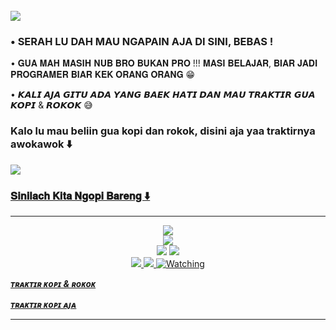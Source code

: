 <img src="https://camo.githubusercontent.com/82291b0fe831bfc6781e07fc5090cbd0a8b912bb8b8d4fec0696c881834f81ac/68747470733a2f2f70726f626f742e6d656469612f394575424971676170492e676966" width="800" height="3">

<a href="https://hits.seeyoufarm.com"><img src="https://hits.seeyoufarm.com/api/count/incr/badge.svg?url=https%3A%2F%2Fgithub.com%2Fgjbae1212%2Fhit-counter&count_bg=%23000000&title_bg=%23A32626&icon=java.svg&icon_color=%23FFFFFF&title=Penikmat+Coffee&edge_flat=false"/></a>

<h3>• SERAH LU DAH MAU NGAPAIN AJA DI SINI, BEBAS !</h3>


• 𝐆𝐔𝐀 𝐌𝐀𝐇 𝐌𝐀𝐒𝐈𝐇 𝐍𝐔𝐁 𝐁𝐑𝐎 𝐁𝐔𝐊𝐀𝐍 𝐏𝐑𝐎 !!!
𝐌𝐀𝐒𝐈 𝐁𝐄𝐋𝐀𝐉𝐀𝐑, 𝐁𝐈𝐀𝐑 𝐉𝐀𝐃𝐈 𝐏𝐑𝐎𝐆𝐑𝐀𝐌𝐄𝐑 𝐁𝐈𝐀𝐑 𝐊𝐄𝐊 𝐎𝐑𝐀𝐍𝐆 𝐎𝐑𝐀𝐍𝐆 😁


• 𝙆𝘼𝙇𝙄 𝘼𝙅𝘼 𝙂𝙄𝙏𝙐 𝘼𝘿𝘼 𝙔𝘼𝙉𝙂 𝘽𝘼𝙀𝙆 𝙃𝘼𝙏𝙄 𝘿𝘼𝙉 𝙈𝘼𝙐 𝙏𝙍𝘼𝙆𝙏𝙄𝙍 𝙂𝙐𝘼 𝙆𝙊𝙋𝙄 & 𝙍𝙊𝙆𝙊𝙆 😅

<h3>Kalo lu mau beliin gua kopi dan rokok, disini aja yaa traktirnya awokawok ⬇️</h3>

<a href="https://sociabuzz.com/aricons/tribe"><img src="https://telegra.ph/file/d7ed0f4bdaf82b135b64a.png"/>



### 𝐒𝐢𝐧𝐢𝐥𝐚𝐜𝐡 𝐊𝐢𝐭𝐚 𝐍𝐠𝐨𝐩𝐢 𝐁𝐚𝐫𝐞𝐧𝐠 ⬇️
___________________________________
<p align="center">
  <a href="https://github.com/zigaz23"><img src="https://img.shields.io/badge/-GitHub-black?style=flat-square&logo=github" /> <br>
  <a href="https://t.me/SilenceSpe4ks"><img src="https://img.shields.io/badge/Telegram-%230088cc.svg?&style=for-the-badge&logo=telegram&logoColor=white" /> <br>
  <a href="https://t.me/infobotmusik"><img src="https://img.shields.io/badge/Updates%20Channel-white.svg?style=for-the-badge&logo=Telegram"></a>
  <a href="https://youtu.be/WgeItwiifYs"><img src="https://img.shields.io/badge/YouTube-aricons21-ff0000?style=for-the-badge&logo=youtube&logoColor=ff0000&link=https://youtube.com/channel/UCQGj68QT7OTmrpZL2NFVXoQ" /><br>
  <a href="https://instagram.com/ariasinathrya"><img src="https://img.shields.io/badge/Instagram-E4405F?style=for-the-badge&logo=instagram&logoColor=white"/> 
  <a href="https://wa.me/+6289501125346"><img src="https://img.shields.io/badge/WhatsApp-25D366?style=for-the-badge&logo=whatsapp&logoColor=white" />
  <a name=zigaz23&label=VIEWS&style=flat-square&color=orange" />
  <a href="https://komarev.com/ghpvc/?username=zigaz23&color=blue&style=flat-square&label=TOTAL+Views"><img title="Watching" src="https://komarev.com/ghpvc/?username=zigaz23&color=blue&style=flat-square&label=TOTAL+View"></a>
</p>

<b><i><strong><a href="https://sociabuzz.com/aricons/tribe">**ᴛʀᴀᴋᴛɪʀ ᴋᴏᴘɪ & ʀᴏᴋᴏᴋ**</a></storng></i></b>

<b><i><strong><a href="https://trakteer.id/aricons/tip">**ᴛʀᴀᴋᴛɪʀ ᴋᴏᴘɪ ᴀᴊᴀ**</a></storng></i></b>
_________________


